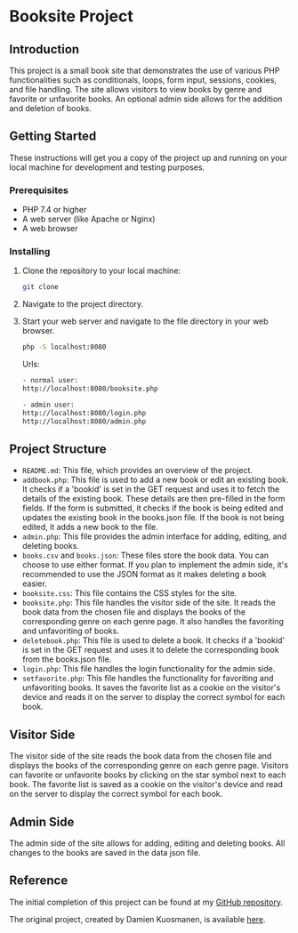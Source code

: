 # Booksite Project


## Introduction

This project is a small book site that demonstrates the use of various PHP functionalities such as conditionals, loops, form input, sessions, cookies, and file handling. The site allows visitors to view books by genre and favorite or unfavorite books. An optional admin side allows for the addition and deletion of books.

## Getting Started

These instructions will get you a copy of the project up and running on your local machine for development and testing purposes.

### Prerequisites

- PHP 7.4 or higher
- A web server (like Apache or Nginx)
- A web browser

### Installing

1. Clone the repository to your local machine:

   ```bash
   git clone 
   ```

2. Navigate to the project directory.
3. Start your web server and navigate to the file directory in your web browser.

   ```bash
   php -S localhost:8080
   ```

   Urls:

   ```bash
   - normal user:
   http://localhost:8080/booksite.php

   - admin user:
   http://localhost:8080/login.php
   http://localhost:8080/admin.php
   ```

## Project Structure

- `README.md`: This file, which provides an overview of the project.
- `addbook.php`: This file is used to add a new book or edit an existing book. It checks if a 'bookid' is set in the GET request and uses it to fetch the details of the existing book. These details are then pre-filled in the form fields. If the form is submitted, it checks if the book is being edited and updates the existing book in the books.json file. If the book is not being edited, it adds a new book to the file.
- `admin.php`: This file provides the admin interface for adding, editing, and deleting books.
- `books.csv` and `books.json`: These files store the book data. You can choose to use either format. If you plan to implement the admin side, it's recommended to use the JSON format as it makes deleting a book easier.
- `booksite.css`: This file contains the CSS styles for the site.
- `booksite.php`: This file handles the visitor side of the site. It reads the book data from the chosen file and displays the books of the corresponding genre on each genre page. It also handles the favoriting and unfavoriting of books.
- `deletebook.php`: This file is used to delete a book. It checks if a 'bookid' is set in the GET request and uses it to delete the corresponding book from the books.json file.
- `login.php`: This file handles the login functionality for the admin side.
- `setfavorite.php`: This file handles the functionality for favoriting and unfavoriting books. It saves the favorite list as a cookie on the visitor's device and reads it on the server to display the correct symbol for each book.

## Visitor Side

The visitor side of the site reads the book data from the chosen file and displays the books of the corresponding genre on each genre page. Visitors can favorite or unfavorite books by clicking on the star symbol next to each book. The favorite list is saved as a cookie on the visitor's device and read on the server to display the correct symbol for each book.

## Admin Side

The admin side of the site allows for adding, editing and deleting books. All changes to the books are saved in the data json file.

## Reference

The initial completion of this project can be found at my [GitHub repository](https://github.com/AbuAlSaeidRajon/PHP_Exercise/tree/main/Booksite_Project).

The original project, created by Damien Kuosmanen, is available [here](https://github.com/jiivonen/PHP-booksite).